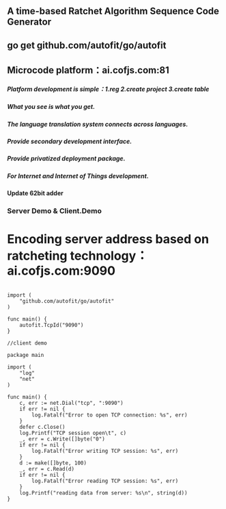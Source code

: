 ## A time-based Ratchet Algorithm Sequence Code Generator
## go get github.com/autofit/go/autofit
## Microcode platform：ai.cofjs.com:81
##### Platform development is simple：1.reg 2.create project 3.create table 
##### What you see is what you get.
##### The language translation system connects across languages.
##### Provide secondary development interface.
##### Provide privatized deployment package.
##### For Internet and Internet of Things development.
#### Update 62bit adder
### Server Demo & Client.Demo
# Encoding server address based on ratcheting technology：ai.cofjs.com:9090
```package main

import (
	"github.com/autofit/go/autofit"
)

func main() {
	autofit.TcpId("9090")
}

//client demo

package main

import (
	"log"
	"net"
)

func main() {
	c, err := net.Dial("tcp", ":9090")
	if err != nil {
		log.Fatalf("Error to open TCP connection: %s", err)
	}
	defer c.Close()
	log.Printf("TCP session open\t", c)
	_, err = c.Write([]byte("0")
	if err != nil {
		log.Fatalf("Error writing TCP session: %s", err)
	}
	d := make([]byte, 100)
	_, err = c.Read(d)
	if err != nil {
		log.Fatalf("Error reading TCP session: %s", err)
	}
	log.Printf("reading data from server: %s\n", string(d))
}
